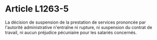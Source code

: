 # Article L1263-5

 

<div align="left">
  La décision de suspension de la prestation de services prononcée par l'autorité administrative n'entraîne ni rupture, ni suspension du contrat de travail, ni aucun préjudice pécuniaire pour les salariés concernés.<br /> <br /> <br /> <br />